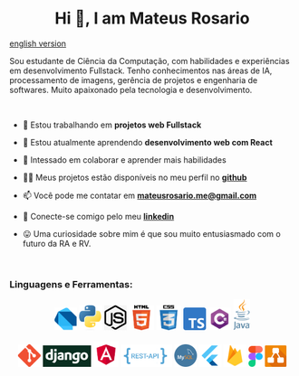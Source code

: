 
<h1 align="center">Hi 👋, I am Mateus Rosario</h1>

[english version](README.md)

<p>
    Sou estudante de Ciência da Computação, com habilidades e experiências em desenvolvimento Fullstack. Tenho conhecimentos nas áreas de IA, processamento de imagens, gerência de projetos e engenharia de softwares. Muito apaixonado pela tecnologia e desenvolvimento.
</p>

<br/>

- 🔭 Estou trabalhando em **projetos web Fullstack**

- 🌱 Estou atualmente aprendendo **desenvolvimento web com React**

- 💞️ Intessado em colaborar e aprender mais habilidades

- 👨‍💻 Meus projetos estão disponíveis no meu perfil no [**github**](https://github.com/MateusRosario)

- 📫 Você pode me contatar em **mateusrosario.me@gmail.com**

- :electric_plug: Conecte-se comigo pelo meu [**linkedin**](https://www.linkedin.com/in/mateus-da-silva-rosario-275420176/)

- :stuck_out_tongue: Uma curiosidade sobre mim é que sou muito entusiasmado com o futuro da RA e RV.

<br/>


### Linguagens e Ferramentas:

<!-- languages -->
<div align="center">
    <img src="assets/dart.png" alt="drawing" width="40px"/>
    <img src="assets/python.png" alt="drawing" width="40px"/>
    <img src="assets/js.jpg" alt="drawing" width="40px"/>
    <img src="assets/html.png" alt="drawing" width="44px"/>
    <img src="assets/css.png" alt="drawing" width="44px"/>
    <img src="assets/ts.svg" alt="drawing" width="40px"/>
    <img src="assets/ccharp.png" alt="drawing" width="40px"/>
    <img src="assets/java.png" alt="drawing" width="30px"/>
</div>

<br/>

<!-- tools -->
<div align="center">
    <img src="assets/git.png" alt="drawing" width="40px"/>
    <img src="assets/django.png" alt="drawing" width="85px"/>
    <img src="assets/angular.png" alt="drawing" width="45px"/>
    <img src="assets/restapi.png" alt="drawing" width="90px"/>
    <img src="assets/mysql.png" alt="drawing" width="40px"/>
    <img src="assets/flutter.png" alt="drawing" width="40px"/>
    <img src="assets/firebase.png" alt="drawing" width="40px"/>
    <img src="assets/figma.svg" alt="drawing" width="25px"/>
    <img src="assets/diagrams.png" alt="drawing" width="38px"/>
</div>

<br/>
<br/>
<br/>
